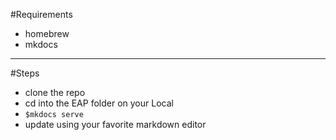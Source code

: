 #Requirements
- homebrew
- mkdocs

---
#Steps
- clone the repo
- cd into the EAP folder on your Local
- ```$mkdocs serve```
- update using your favorite markdown editor
